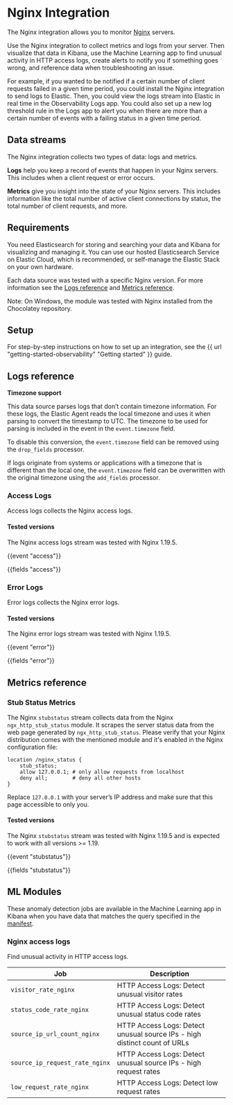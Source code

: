 # Nginx Integration

The Nginx integration allows you to monitor [Nginx](https://nginx.org/) servers.

Use the Nginx integration to collect metrics and logs from your server.
Then visualize that data in Kibana, use the Machine Learning app to find unusual activity in HTTP access logs,
create alerts to notify you if something goes wrong, and reference data when troubleshooting an issue.

For example, if you wanted to be notified if a certain number of client requests failed in a given time period,
you could install the Nginx integration to send logs to Elastic.
Then, you could view the logs stream into Elastic in real time in the Observability Logs app.
You could also set up a new log threshold rule in the Logs app to alert you when there are more than
a certain number of events with a failing status in a given time period.

## Data streams

The Nginx integration collects two types of data: logs and metrics.

**Logs** help you keep a record of events that happen in your Nginx servers.
This includes when a client request or error occurs.

**Metrics** give you insight into the state of your Nginx servers.
This includes information like the total number of active client connections by status,
the total number of client requests, and more.

## Requirements

You need Elasticsearch for storing and searching your data and Kibana for visualizing and managing it.
You can use our hosted Elasticsearch Service on Elastic Cloud, which is recommended, or self-manage the Elastic Stack on your own hardware.

Each data source was tested with a specific Nginx version.
For more information see the [Logs reference](#logs-reference) and [Metrics reference](#metrics-reference).

Note: On Windows, the module was tested with Nginx installed from the Chocolatey repository.

## Setup

For step-by-step instructions on how to set up an integration, see the {{ url "getting-started-observability" "Getting started" }} guide.

## Logs reference

**Timezone support**

This data source parses logs that don’t contain timezone information. For these logs, the Elastic Agent reads the local
timezone and uses it when parsing to convert the timestamp to UTC. The timezone to be used for parsing is included
in the event in the `event.timezone` field.

To disable this conversion, the `event.timezone` field can be removed using the `drop_fields` processor.

If logs originate from systems or applications with a timezone that is different than the local one,
the `event.timezone` field can be overwritten with the original timezone using the `add_fields` processor.

### Access Logs

Access logs collects the Nginx access logs.

#### Tested versions

The Nginx access logs stream was tested with Nginx 1.19.5.

{{event "access"}}

{{fields "access"}}

### Error Logs

Error logs collects the Nginx error logs.

#### Tested versions

The Nginx error logs stream was tested with Nginx 1.19.5.

{{event "error"}}

{{fields "error"}}

## Metrics reference

### Stub Status Metrics

The Nginx `stubstatus` stream collects data from the Nginx `ngx_http_stub_status` module. It scrapes the server status
data from the web page generated by `ngx_http_stub_status`. Please verify that your Nginx distribution comes with the mentioned
module and it's enabled in the Nginx configuration file:

```
location /nginx_status {
    stub_status;
    allow 127.0.0.1; # only allow requests from localhost
    deny all;        # deny all other hosts
}
```

Replace `127.0.0.1` with your server’s IP address and make sure that this page accessible to only you.

#### Tested versions

The Nginx `stubstatus` stream was tested with Nginx 1.19.5 and is expected to work with all versions >= 1.19.

{{event "stubstatus"}}

{{fields "stubstatus"}}

## ML Modules

These anomaly detection jobs are available in the Machine Learning app in Kibana
when you have data that matches the query specified in the
[manifest](https://github.com/elastic/integrations/blob/main/packages/nginx/kibana/ml_module/nginx-Logs-ml.json).

### Nginx access logs

Find unusual activity in HTTP access logs.

| Job | Description |
|---|---|
| `visitor_rate_nginx` | HTTP Access Logs: Detect unusual visitor rates |
| `status_code_rate_nginx` | HTTP Access Logs: Detect unusual status code rates |
| `source_ip_url_count_nginx` | HTTP Access Logs: Detect unusual source IPs - high distinct count of URLs |
| `source_ip_request_rate_nginx` | HTTP Access Logs: Detect unusual source IPs - high request rates |
| `low_request_rate_nginx` | HTTP Access Logs: Detect low request rates |

